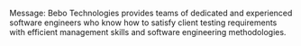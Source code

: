 Message: Bebo Technologies provides teams of dedicated and experienced software engineers who know how to satisfy client testing requirements with efficient management skills and software engineering methodologies.